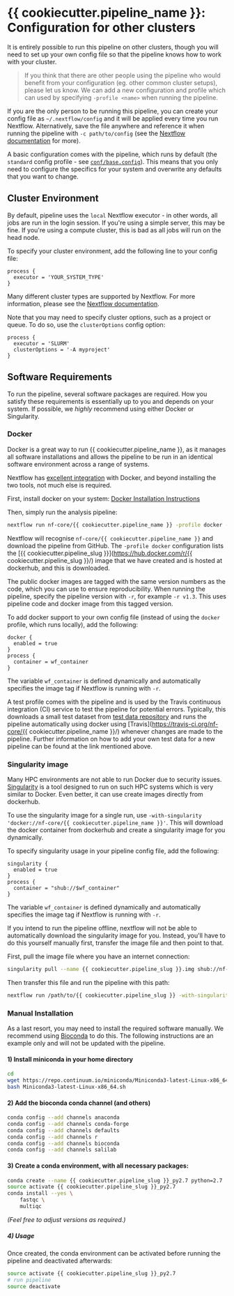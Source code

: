 # {{ cookiecutter.pipeline_name }}: Configuration for other clusters

It is entirely possible to run this pipeline on other clusters, though you will need to set up your own config file so that the pipeline knows how to work with your cluster.

> If you think that there are other people using the pipeline who would benefit from your configuration (eg. other common cluster setups), please let us know. We can add a new configuration and profile which can used by specifying `-profile <name>` when running the pipeline.

If you are the only person to be running this pipeline, you can create your config file as `~/.nextflow/config` and it will be applied every time you run Nextflow. Alternatively, save the file anywhere and reference it when running the pipeline with `-c path/to/config` (see the [Nextflow documentation](https://www.nextflow.io/docs/latest/config.html) for more).

A basic configuration comes with the pipeline, which runs by default (the `standard` config profile - see [`conf/base.config`](../conf/base.config)). This means that you only need to configure the specifics for your system and overwrite any defaults that you want to change.

## Cluster Environment
By default, pipeline uses the `local` Nextflow executor - in other words, all jobs are run in the login session. If you're using a simple server, this may be fine. If you're using a compute cluster, this is bad as all jobs will run on the head node.

To specify your cluster environment, add the following line to your config file:

```nextflow
process {
  executor = 'YOUR_SYSTEM_TYPE'
}
```

Many different cluster types are supported by Nextflow. For more information, please see the [Nextflow documentation](https://www.nextflow.io/docs/latest/executor.html).

Note that you may need to specify cluster options, such as a project or queue. To do so, use the `clusterOptions` config option:

```nextflow
process {
  executor = 'SLURM'
  clusterOptions = '-A myproject'
}
```


## Software Requirements
To run the pipeline, several software packages are required. How you satisfy these requirements is essentially up to you and depends on your system. If possible, we _highly_ recommend using either Docker or Singularity.

### Docker
Docker is a great way to run {{ cookiecutter.pipeline_name }}, as it manages all software installations and allows the pipeline to be run in an identical software environment across a range of systems.

Nextflow has [excellent integration](https://www.nextflow.io/docs/latest/docker.html) with Docker, and beyond installing the two tools, not much else is required.

First, install docker on your system: [Docker Installation Instructions](https://docs.docker.com/engine/installation/)

Then, simply run the analysis pipeline:
```bash
nextflow run nf-core/{{ cookiecutter.pipeline_name }} -profile docker --reads '<path to your reads>'
```

Nextflow will recognise `nf-core/{{ cookiecutter.pipeline_name }}` and download the pipeline from GitHub. The `-profile docker` configuration lists the [{{ cookiecutter.pipeline_slug }}](https://hub.docker.com/r/{{ cookiecutter.pipeline_slug }}/) image that we have created and is hosted at dockerhub, and this is downloaded.

The public docker images are tagged with the same version numbers as the code, which you can use to ensure reproducibility. When running the pipeline, specify the pipeline version with `-r`, for example `-r v1.3`. This uses pipeline code and docker image from this tagged version.

To add docker support to your own config file (instead of using the `docker` profile, which runs locally), add the following:

```nextflow
docker {
  enabled = true
}
process {
  container = wf_container
}
```

The variable `wf_container` is defined dynamically and automatically specifies the image tag if Nextflow is running with `-r`.

A test profile comes with the pipeline and is used by the Travis continuous integration (CI) service to test the pipeline for potential errors. Typically, this downloads a small test dataset from [test data repository](https://github.com/nf-core/test-datasets/) and runs the pipeline automatically using docker using [Travis](https://travis-ci.org/nf-core/{{ cookiecutter.pipeline_name }}/) whenever changes are made to the pipeline. Further information on how to add your own test data for a new pipeline can be found at the link mentioned above. 

### Singularity image
Many HPC environments are not able to run Docker due to security issues. [Singularity](http://singularity.lbl.gov/) is a tool designed to run on such HPC systems which is very similar to Docker. Even better, it can use create images directly from dockerhub.

To use the singularity image for a single run, use `-with-singularity 'docker://nf-core/{{ cookiecutter.pipeline_name }}'`. This will download the docker container from dockerhub and create a singularity image for you dynamically.

To specify singularity usage in your pipeline config file, add the following:

```nextflow
singularity {
  enabled = true
}
process {
  container = "shub://$wf_container"
}
```

The variable `wf_container` is defined dynamically and automatically specifies the image tag if Nextflow is running with `-r`.

If you intend to run the pipeline offline, nextflow will not be able to automatically download the singularity image for you. Instead, you'll have to do this yourself manually first, transfer the image file and then point to that.

First, pull the image file where you have an internet connection:

```bash
singularity pull --name {{ cookiecutter.pipeline_slug }}.img shub://nf-core/{{ cookiecutter.pipeline_name }}
```

Then transfer this file and run the pipeline with this path:

```bash
nextflow run /path/to/{{ cookiecutter.pipeline_slug }} -with-singularity /path/to/{{ cookiecutter.pipeline_slug }}.img
```


### Manual Installation
As a last resort, you may need to install the required software manually. We recommend using [Bioconda](https://bioconda.github.io/) to do this. The following instructions are an example only and will not be updated with the pipeline.

#### 1) Install miniconda in your home directory
``` bash
cd
wget https://repo.continuum.io/miniconda/Miniconda3-latest-Linux-x86_64.sh
bash Miniconda3-latest-Linux-x86_64.sh
```

#### 2) Add the bioconda conda channel (and others)
```bash
conda config --add channels anaconda
conda config --add channels conda-forge
conda config --add channels defaults
conda config --add channels r
conda config --add channels bioconda
conda config --add channels salilab
```

#### 3) Create a conda environment, with all necessary packages:
```bash
conda create --name {{ cookiecutter.pipeline_slug }}_py2.7 python=2.7
source activate {{ cookiecutter.pipeline_slug }}_py2.7
conda install --yes \
    fastqc \
    multiqc
```
_(Feel free to adjust versions as required.)_

##### 4) Usage
Once created, the conda environment can be activated before running the pipeline and deactivated afterwards:

```bash
source activate {{ cookiecutter.pipeline_slug }}_py2.7
# run pipeline
source deactivate
```
